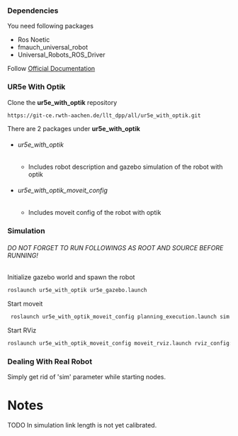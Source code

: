 ### Dependencies
You need following packages
- Ros Noetic 
- fmauch_universal_robot
- Universal_Robots_ROS_Driver

Follow [Official Documentation](https://github.com/UniversalRobots/Universal_Robots_ROS_Driver)

### UR5e With Optik
Clone the **ur5e_with_optik** repository
```
https://git-ce.rwth-aachen.de/llt_dpp/all/ur5e_with_optik.git
```
There are 2 packages under **ur5e_with_optik**
- ###### ur5e_with_optik
    - Includes robot description and gazebo simulation of the robot with optik
- ###### ur5e_with_optik_moveit_config
    - Includes moveit config of the robot with optik


### Simulation ###
###### DO NOT FORGET TO RUN FOLLOWINGS AS ROOT AND SOURCE BEFORE RUNNING!
Initialize gazebo world and spawn the robot
```sh
roslaunch ur5e_with_optik ur5e_gazebo.launch
```
Start moveit
```sh
 roslaunch ur5e_with_optik_moveit_config planning_execution.launch sim:=true
```
Start RViz
```sh
roslaunch ur5e_with_optik_moveit_config moveit_rviz.launch rviz_config:=$(rospack find ur5e_with_optik_moveit_config)/launch/moveit.rviz sim:=true
```

### Dealing With Real Robot
Simply get rid of 'sim' parameter while starting nodes.

# Notes
TODO In simulation link length is not yet calibrated.
